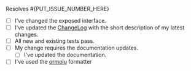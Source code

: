 Resolves #{PUT_ISSUE_NUMBER_HERE}

- [ ] I've changed the exposed interface.
- [ ] I've updated the [ChangeLog](https://github.com/paweln1986/assert4hs/blob/main/ChangeLog.md) with the short description of my latest changes.
- [ ] All new and existing tests pass.
- [ ] My change requires the documentation updates.
  - [ ] I've updated the documentation.
- [ ] I've used the [ormolu](https://hackage.haskell.org/package/ormolu) formatter
